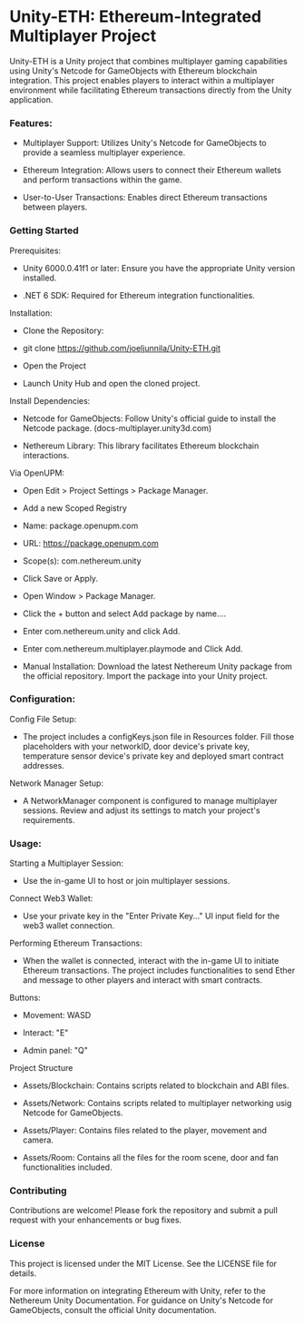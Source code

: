 # Unity-ETH: Ethereum-Integrated Multiplayer Project

Unity-ETH is a Unity project that combines multiplayer gaming capabilities using Unity's Netcode for GameObjects with Ethereum blockchain integration. This project enables players to interact within a multiplayer environment while facilitating Ethereum transactions directly from the Unity application.

### Features:

- Multiplayer Support: Utilizes Unity's Netcode for GameObjects to provide a seamless multiplayer experience.

- Ethereum Integration: Allows users to connect their Ethereum wallets and perform transactions within the game.

- User-to-User Transactions: Enables direct Ethereum transactions between players.

### Getting Started

Prerequisites:

- Unity 6000.0.41f1 or later: Ensure you have the appropriate Unity version installed.

- .NET 6 SDK: Required for Ethereum integration functionalities.

Installation:

- Clone the Repository:

- git clone https://github.com/joeljunnila/Unity-ETH.git

- Open the Project

- Launch Unity Hub and open the cloned project.

Install Dependencies:

- Netcode for GameObjects: Follow Unity's official guide to install the Netcode package. (docs-multiplayer.unity3d.com)

- Nethereum Library: This library facilitates Ethereum blockchain interactions.

Via OpenUPM:

- Open Edit > Project Settings > Package Manager.

- Add a new Scoped Registry

- Name: package.openupm.com

- URL: https://package.openupm.com

- Scope(s): com.nethereum.unity

- Click Save or Apply.

- Open Window > Package Manager.

- Click the + button and select Add package by name....

- Enter com.nethereum.unity and click Add.

- Enter com.nethereum.multiplayer.playmode and Click Add.

- Manual Installation: Download the latest Nethereum Unity package from the official repository. Import the package into your Unity project.

### Configuration:

Config File Setup:

- The project includes a configKeys.json file in Resources folder. Fill those placeholders with your networkID, door device's private key, temperature sensor device's private key and deployed smart contract addresses.

Network Manager Setup:

- A NetworkManager component is configured to manage multiplayer sessions. Review and adjust its settings to match your project's requirements.

### Usage:

Starting a Multiplayer Session:

- Use the in-game UI to host or join multiplayer sessions.

Connect Web3 Wallet:

- Use your private key in the "Enter Private Key..." UI input field for the web3 wallet connection.

Performing Ethereum Transactions:

- When the wallet is connected, interact with the in-game UI to initiate Ethereum transactions. The project includes functionalities to send Ether and message to other players and interact with smart contracts.

Buttons:
- Movement: WASD
  
- Interact: "E"
  
- Admin panel: "Q"

Project Structure

- Assets/Blockchain: Contains scripts related to blockchain and ABI files.

- Assets/Network: Contains scripts related to multiplayer networking usig Netcode for GameObjects.

- Assets/Player: Contains files related to the player, movement and camera.

- Assets/Room: Contains all the files for the room scene, door and fan functionalities included.

### Contributing

Contributions are welcome! Please fork the repository and submit a pull request with your enhancements or bug fixes.

### License

This project is licensed under the MIT License. See the LICENSE file for details.

For more information on integrating Ethereum with Unity, refer to the Nethereum Unity Documentation. For guidance on Unity's Netcode for GameObjects, consult the official Unity documentation.

